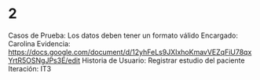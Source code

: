 # 2

Casos de Prueba: Los datos deben tener un formato válido
Encargado: Carolina
Evidencia: https://docs.google.com/document/d/12yhFeLs9JXIxhoKmavVEZqFiU78qxYrtR5OSNgJPs3E/edit
Historia de Usuario: Registrar estudio del paciente
Iteración: IT3